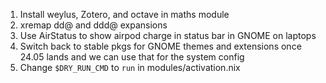 1. Install weylus, Zotero, and octave in maths module
2. xremap dd@ and ddd@ expansions
3. Use AirStatus to show airpod charge in status bar in GNOME on laptops
4. Switch back to stable pkgs for GNOME themes and extensions once 24.05 lands and we can use that for the system config
5. Change `$DRY_RUN_CMD` to `run` in modules/activation.nix

